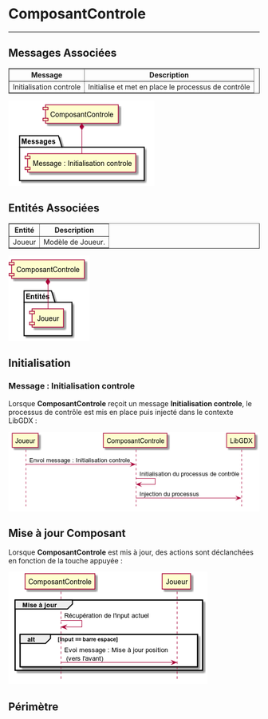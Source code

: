 # ComposantControle #

----------

## Messages Associées ##

<table border = "1">
	<tr>
		<th>Message</th>
		<th>Description</th>
	</tr>
	<tr>
		<td>Initialisation controle</td>
		<td>Initialise et met en place le processus de contrôle</td>
	</tr>
</table>

![](composant-messages.png)

## Entités Associées ##


<table border = "1">
	<tr>
		<th>Entité</th>
		<th>Description</th>
	</tr>
	<tr>
		<td>Joueur</td>
		<td>Modèle de Joueur.</td>
	</tr>
</table>

![](composant-entite.png)

## Initialisation ##

### Message : Initialisation controle ###

Lorsque **ComposantControle** reçoit un message **Initialisation controle**, le processus de contrôle est mis en place puis injecté dans le contexte LibGDX :

![](composant-initialisation-controle.png)

## Mise à jour Composant ##

Lorsque **ComposantControle** est mis à jour, des actions sont déclanchées en fonction de la touche appuyée :

![](composant-mise-a-jour.png)

## Périmètre ##